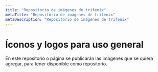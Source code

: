 ```yaml
---
title: "Repositorio de imágenes de trifenix"
metaTitle: "Repositorio de imágenes de trifenix"
metaDescription: "Repositorio de imágenes de trifenix"
---
```

# Íconos y logos para uso general

En este repositorio o página se publicarán las imágenes que se quiera agregar, para tener disponible como repositorio.



